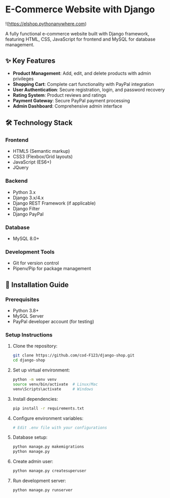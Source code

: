 # E-Commerce Website with Django

!(https://elshop.pythonanywhere.com)

A fully functional e-commerce website built with Django framework, featuring HTML, CSS, JavaScript for frontend and MySQL for database management.

## ✨ Key Features

- **Product Management**: Add, edit, and delete products with admin privileges
- **Shopping Cart**: Complete cart functionality with PayPal integration
- **User Authentication**: Secure registration, login, and password recovery 
- **Rating System**: Product reviews and ratings
- **Payment Gateway**: Secure PayPal payment processing
- **Admin Dashboard**: Comprehensive admin interface

## 🛠️ Technology Stack

### Frontend
- HTML5 (Semantic markup)
- CSS3 (Flexbox/Grid layouts)
- JavaScript (ES6+)
- JQuery

### Backend
- Python 3.x
- Django 3.x/4.x
- Django REST Framework (if applicable)
- Django Filter
- Django PayPal

### Database
- MySQL 8.0+

### Development Tools
- Git for version control
- Pipenv/Pip for package management

## 🚀 Installation Guide

### Prerequisites
- Python 3.8+
- MySQL Server
- PayPal developer account (for testing)

### Setup Instructions

1. Clone the repository:
   ```bash
   git clone https://github.com/cod-F123/django-shop.git
   cd django-shop

2. Set up virtual environment:
    ```bash
    python -m venv venv
    source venv/bin/activate  # Linux/Mac
    venv\Scripts\activate     # Windows

3. Install dependencies:
    ```bash
    pip install -r requirements.txt

4. Configure environment variables:
    ```bash
    # Edit .env file with your configurations

5. Database setup:
    ```bash
    python manage.py makemigrations
    python manage.py 
    
6. Create admin user:
    ```bash
    python manage.py createsuperuser

7. Run development server:
    ```bash
    python manage.py runserver
